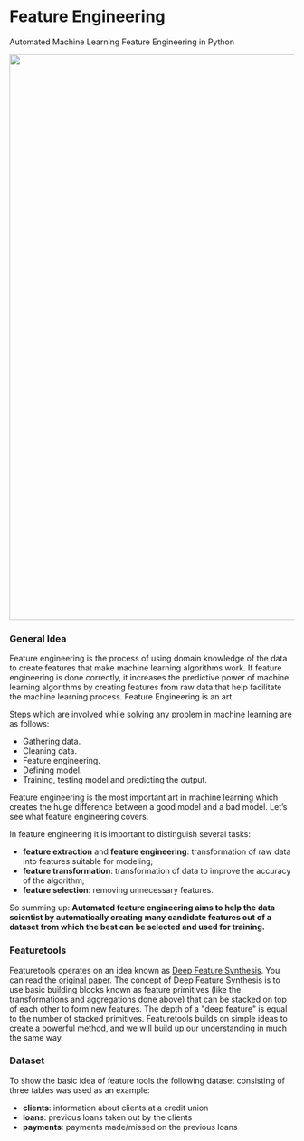 # Feature Engineering
Automated Machine Learning Feature Engineering in Python

<p align="center">
  <img width="1000" src="https://github.com/mlaskowski17/Feature-Engineering/blob/master/images/afe.png">
</p>


### General Idea

Feature engineering is the process of using domain knowledge of the data to create features that make machine learning algorithms work. If feature engineering is done correctly, it increases the predictive power of machine learning algorithms by creating features from raw data that help facilitate the machine learning process. Feature Engineering is an art.

Steps which are involved while solving any problem in machine learning are as follows:
- Gathering data.
- Cleaning data.
- Feature engineering.
- Defining model.
- Training, testing model and predicting the output.

Feature engineering is the most important art in machine learning which creates the huge difference between a good model and a bad model. Let’s see what feature engineering covers.

In feature engineering it is important to distinguish several tasks:
- **feature extraction** and **feature engineering**: transformation of raw data into features suitable for modeling;
- **feature transformation**: transformation of data to improve the accuracy of the algorithm;
- **feature selection**: removing unnecessary features.

So summing up:  **Automated feature engineering aims to help the data scientist by automatically creating many candidate features out of a dataset from which the best can be selected and used for training.**


### Featuretools

Featuretools operates on an idea known as [Deep Feature Synthesis](https://docs.featuretools.com/api_reference.html#deep-feature-synthesis). You can read the [original paper](http://www.jmaxkanter.com/static/papers/DSAA_DSM_2015.pdf). The concept of Deep Feature Synthesis is to use basic building blocks known as feature primitives (like the transformations and aggregations done above) that can be stacked on top of each other to form new features. The depth of a "deep feature" is equal to the number of stacked primitives. Featuretools builds on simple ideas to create a powerful method, and we will build up our understanding in much the same way.


### Dataset

To show the basic idea of feature tools the following dataset consisting of three tables was used as an example:
- **clients**: information about clients at a credit union
- **loans**: previous loans taken out by the clients
- **payments**: payments made/missed on the previous loans

